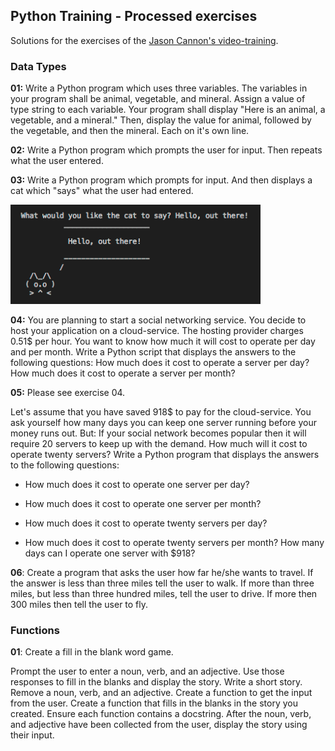 ## Python Training - Processed exercises

Solutions for the exercises of the [Jason Cannon's video-training](https://www.linuxtrainingacademy.com/linux-video-training/).

### Data Types

**01:** Write a Python program which uses three variables. The variables in your program shall be animal, vegetable, and mineral. Assign a value of type string to each variable. Your program shall display "Here is an animal, a vegetable, and a mineral." Then, display the value for animal, followed by the vegetable, and then the mineral. Each on it's own line.

**02:** Write a Python program which prompts the user for input. Then repeats what the user entered.

**03:** Write a Python program which prompts for input. And then displays a cat which "says" what the user had entered.

<img src="./images/hello.png" alt="hello" width="400" />

**04:** You are planning to start a social networking service. You decide to host your application on a cloud-service. The hosting provider charges 0.51$ per hour. You want to know how much it will cost to operate per day and per month.
Write a Python script that displays the answers to the following questions: How much does it cost to operate a server per day?
How much does it cost to operate a server per month?

**05:** Please see exercise 04.

Let's assume that you have saved 918$ to pay for the cloud-service. You ask yourself how many days you can keep one server running before your money runs out. But: If your social network becomes popular then it will require 20 servers to keep up with the demand. How much will it cost to operate twenty servers?
Write a Python program that displays the answers to the following questions:

- How much does it cost to operate one server per day?

- How much does it cost to operate one server per month?

- How much does it cost to operate twenty servers per day?

- How much does it cost to operate twenty servers per month? How many days can I operate one server with $918?

**06**: Create a program that asks the user how far he/she wants to travel. If the answer is less than three miles tell the user to walk. If more than three miles, but less than three hundred miles, tell the user to drive. If more then 300 miles then tell the user to fly.

### Functions

**01**: Create a fill in the blank word game.

Prompt the user to enter a noun, verb, and an adjective. Use those responses to fill in the blanks and display the story.
Write a short story. Remove a noun, verb, and an adjective. Create a function to get the input from the user.
Create a function that fills in the blanks in the story you created. Ensure each function contains a docstring.
After the noun, verb, and adjective have been collected from the user, display the story using their input.
